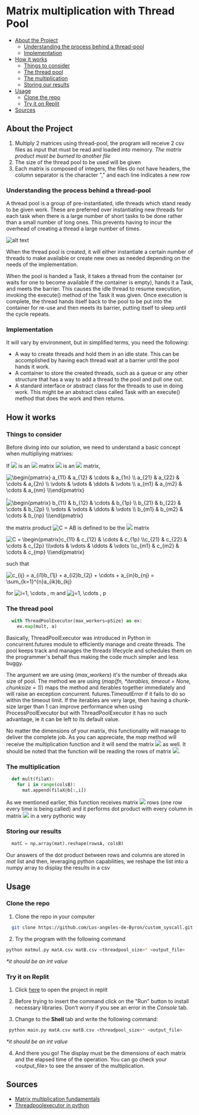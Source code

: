 # Matrix multiplication with Thread Pool

* [About the Project](#about-the-project)
  * [Understanding the process behind a thread-pool](#understanding-the-process-behind-a-thread-pool)
  * [Implementation](#implementation)
* [How it works](#how-it-works)
  * [Things to consider](#things-to-consider)
  * [The thread pool](#the-thread-pool)
  * [The multiplication](#the-multiplication)
  * [Storing our results](#storing-our-results)
* [Usage](#usage)
  * [Clone the repo](#clone-the-repo)
  * [Try it on Replit](#try-it-on-replit)
* [Sources](#sources)

## About the Project

1. Multiply 2 matrices using thread-pool, the program will receive 2 csv files as input that must be read and loaded into memory.
  <i>The matrix product must be burned to another file</i>
2. The size of the thread pool to be used will be given
3. Each matrix is composed of integers, the files do not have headers, the column separator is the character "," and each line indicates a new row

### Understanding the process behind a thread-pool
A thread pool is a group of pre-instantiated, idle threads which stand ready to be given work. These are preferred over instantiating new threads for each task when there is a large number of short tasks to be done rather than a small number of long ones. This prevents having to incur the overhead of creating a thread a large number of times.

![alt text](https://upload.wikimedia.org/wikipedia/commons/thumb/0/0c/Thread_pool.svg/1200px-Thread_pool.svg.png)

When the thread pool is created, it will either instantiate a certain number of threads to make available or create new ones as needed depending on the needs of the implementation.

When the pool is handed a Task, it takes a thread from the container (or waits for one to become available if the container is empty), hands it a Task, and meets the barrier. This causes the idle thread to resume execution, invoking the execute() method of the Task it was given. Once execution is complete, the thread hands itself back to the pool to be put into the container for re-use and then meets its barrier, putting itself to sleep until the cycle repeats.

### Implementation
It will vary by environment, but in simplified terms, you need the following:

- A way to create threads and hold them in an idle state. This can be accomplished by having each thread wait at a barrier until the pool hands it work. 
- A container to store the created threads, such as a queue or any other structure that has a way to add a thread to the pool and pull one out.
- A standard interface or abstract class for the threads to use in doing work. This might be an abstract class called Task with an execute() method that does the work and then returns.

## How it works

### Things to consider

Before diving into our solution, we need to understand a basic concept when multipliying matrixes:

If <img src="https://latex.codecogs.com/svg.image?A"/> is an <img src="https://latex.codecogs.com/svg.image?m&space;\times&space;n"/> matrix <img src="https://latex.codecogs.com/svg.image?B"/> is an <img src="https://latex.codecogs.com/svg.image?n&space;\times&space;p"/> matrix,

<img src="https://latex.codecogs.com/svg.image?\begin{pmatrix}&space;a_{11}&space;&&space;a_{12}&space;&&space;\cdots&space;&space;&&space;a_{1n}&space;\\&space;a_{21}&space;&&space;a_{22}&space;&&space;\cdots&space;&space;&&space;a_{2n}&space;\\&space;\vdots&space;&space;&&space;\vdots&space;&space;&&space;\ddots&space;&space;&&space;\vdots&space;&space;\\&space;a_{m1}&space;&&space;a_{m2}&space;&&space;\cdots&space;&space;&&space;a_{nm}&space;\\\end{pmatrix}" title="\begin{pmatrix} a_{11} & a_{12} & \cdots & a_{1n} \\ a_{21} & a_{22} & \cdots & a_{2n} \\ \vdots & \vdots & \ddots & \vdots \\ a_{m1} & a_{m2} & \cdots & a_{nm} \\\end{pmatrix}" />
,
<img src="https://latex.codecogs.com/svg.image?\begin{pmatrix}&space;b_{11}&space;&&space;b_{12}&space;&&space;\cdots&space;&space;&&space;b_{1p}&space;\\&space;b_{21}&space;&&space;b_{22}&space;&&space;\cdots&space;&space;&&space;b_{2p}&space;\\&space;\vdots&space;&space;&&space;\vdots&space;&space;&&space;\ddots&space;&space;&&space;\vdots&space;&space;\\&space;b_{m1}&space;&&space;b_{m2}&space;&&space;\cdots&space;&space;&&space;b_{np}&space;\\\end{pmatrix}" title="\begin{pmatrix} b_{11} & b_{12} & \cdots & b_{1p} \\ b_{21} & b_{22} & \cdots & b_{2p} \\ \vdots & \vdots & \ddots & \vdots \\ b_{m1} & b_{m2} & \cdots & b_{np} \\\end{pmatrix}" />

the matrix product <img src="https://latex.codecogs.com/svg.image?&space;C&space;=&space;AB" title=" C = AB" /> is defined to be the <img src="https://latex.codecogs.com/svg.image?m&space;\times&space;p"/> matrix

<img src="https://latex.codecogs.com/svg.image?C&space;=&space;\begin{pmatrix}c_{11}&space;&&space;c_{12}&space;&&space;\cdots&space;&space;&&space;c_{1p}&space;\\c_{21}&space;&&space;c_{22}&space;&&space;\cdots&space;&&space;c_{2p}&space;\\\vdots&space;&&space;\vdots&space;&&space;\ddots&space;&space;&&space;\vdots&space;\\c_{m1}&space;&&space;c_{m2}&space;&&space;\cdots&space;&&space;c_{mp}&space;\\\end{pmatrix}" title="C = \begin{pmatrix}c_{11} & c_{12} & \cdots & c_{1p} \\c_{21} & c_{22} & \cdots & c_{2p} \\\vdots & \vdots & \ddots & \vdots \\c_{m1} & c_{m2} & \cdots & c_{mp} \\\end{pmatrix}" />

such that

<img src="https://latex.codecogs.com/svg.image?c_{ij}&space;=&space;a_{i1}b_{1j}&space;&plus;&space;a_{i2}b_{2j}&space;&plus;&space;\cdots&space;&plus;&space;a_{in}b_{nj}&space;=&space;\sum_{k=1}^{n}a_{ik}b_{kj}" title="c_{ij} = a_{i1}b_{1j} + a_{i2}b_{2j} + \cdots + a_{in}b_{nj} = \sum_{k=1}^{n}a_{ik}b_{kj}" />

for <img src="https://latex.codecogs.com/svg.image?i=1,&space;\cdots&space;,&space;m&space;" title="i=1, \cdots , m " /> and <img src="https://latex.codecogs.com/svg.image?j=1,&space;\cdots&space;,&space;p" title="j=1, \cdots , p" />

### The thread pool

```py
  with ThreadPoolExecutor(max_workers=pSize) as ex:
    ex.map(mult, a)
```

Basically, ThreadPoolExecutor was introduced in Python in concurrent.futures module to efficiently manage and create threads.
The pool keeps track and manages the threads lifecycle and schedules them on the programmer's behalf thus making the code much simpler and less buggy.

The argument we are using (<i>max_workers</i>) it's the number of threads aka size of pool.
The method we are using (<i>map(fn, *iterables, timeout = None, chunksize = 1)</i>) maps the method and iterables together immediately and will raise an exception concurrent. futures.TimeoutError if it fails to do so within the timeout limit. If the iterables are very large, then having a chunk-size larger than 1 can improve performance when using ProcessPoolExecutor but with ThreadPoolExecutor it has no such advantage, ie it can be left to its default value.

No matter the dimensions of your matrix, this functionality will manage to deliver the complete job.
As you can appreciate, the <i>map</i> method will receive the multiplication function and it will send the matrix <img src="https://latex.codecogs.com/svg.image?A"/> as well. It should be noted that the function will be reading the rows of matrix <img src="https://latex.codecogs.com/svg.image?A"/>.

### The multiplication

```py
  def mult(filaX):
    for i in range(colsB):
      mat.append(filaX@b[:,i])
```

As we mentioned earlier, this function receives matrix <img src="https://latex.codecogs.com/svg.image?A"/> rows (one row every time is being called) and it performs dot product with every column in matrix <img src="https://latex.codecogs.com/svg.image?B"/> in a very pythonic way

### Storing our results

```py
  matC = np.array(mat).reshape(rowsA, colsB)
```

Our answers of the dot product between rows and columns are stored in <i>mat</i> list and then, leveraging python capabilities, we reshape the list into a numpy array to display the results in a csv

## Usage

### Clone the repo

1. Clone the repo in your computer

```sh
  git clone https://github.com/Los-angeles-de-Byron/custom_syscall.git
```

2. Try the program with the following command

```sh
python matmul.py matA.csv matB.csv <threadpool_size>* <output_file>
```

<i>*it should be an int value</i>

### Try it on Replit

1. Click [here](https://replit.com/join/wukqkevc-lindsm) to open the project in replit

2. Before trying to insert the command click on the "Run" button to install necessary libraries. Don't worry if you see an error in the <i>Console</i> tab.

3. Change to the **Shell** tab and write the following command:

```sh
 python main.py matA.csv matB.csv <threadpool_size>* <output_file>
```

<i>*it should be an int value</i>

4. And there you go! The display must be the dimensions of each matrix and the elapsed time of the operation. You can go check your <output_file> to see the answer of the multiplication.

## Sources

* [Matrix multiplication fundamentals](https://en.wikipedia.org/wiki/Matrix_multiplication)
* [Threadpoolexecutor in python](https://www.geeksforgeeks.org/how-to-use-threadpoolexecutor-in-python3/)

